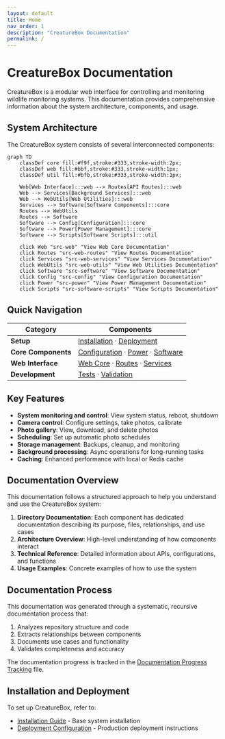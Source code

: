 ```yaml
---
layout: default
title: Home
nav_order: 1
description: "CreatureBox Documentation"
permalink: /
---
```


# CreatureBox Documentation

CreatureBox is a modular web interface for controlling and monitoring wildlife monitoring systems. This documentation provides comprehensive information about the system architecture, components, and usage.

## System Architecture

The CreatureBox system consists of several interconnected components:

```mermaid
graph TD
    classDef core fill:#f9f,stroke:#333,stroke-width:2px;
    classDef web fill:#bbf,stroke:#333,stroke-width:1px;
    classDef util fill:#bfb,stroke:#333,stroke-width:1px;

    Web[Web Interface]:::web --> Routes[API Routes]:::web
    Web --> Services[Background Services]:::web
    Web --> WebUtils[Web Utilities]:::web
    Services --> Software[Software Components]:::core
    Routes --> WebUtils
    Routes --> Software
    Software --> Config[Configuration]:::core
    Software --> Power[Power Management]:::core
    Software --> Scripts[Software Scripts]:::util

    click Web "src-web" "View Web Core Documentation"
    click Routes "src-web-routes" "View Routes Documentation"
    click Services "src-web-services" "View Services Documentation"
    click WebUtils "src-web-utils" "View Web Utilities Documentation"
    click Software "src-software" "View Software Documentation"
    click Config "src-config" "View Configuration Documentation"
    click Power "src-power" "View Power Management Documentation"
    click Scripts "src-software-scripts" "View Scripts Documentation"
```

## Quick Navigation

| Category | Components |
|----------|------------|
| **Setup** | [Installation](./root.md) · [Deployment](./deployment.md) |
| **Core Components** | [Configuration](./src-config.md) · [Power](./src-power.md) · [Software](./src-software.md) |
| **Web Interface** | [Web Core](./src-web.md) · [Routes](./src-web-routes.md) · [Services](./src-web-services.md) |
| **Development** | [Tests](./src-web-tests.md) · [Validation](./documentation-validation.md) |

## Key Features

- **System monitoring and control**: View system status, reboot, shutdown
- **Camera control**: Configure settings, take photos, calibrate
- **Photo gallery**: View, download, and delete photos
- **Scheduling**: Set up automatic photo schedules
- **Storage management**: Backups, cleanup, and monitoring
- **Background processing**: Async operations for long-running tasks
- **Caching**: Enhanced performance with local or Redis cache

## Documentation Overview

This documentation follows a structured approach to help you understand and use the CreatureBox system:

1. **Directory Documentation**: Each component has dedicated documentation describing its purpose, files, relationships, and use cases
2. **Architecture Overview**: High-level understanding of how components interact
3. **Technical Reference**: Detailed information about APIs, configurations, and functions
4. **Usage Examples**: Concrete examples of how to use the system

## Documentation Process

This documentation was generated through a systematic, recursive documentation process that:
1. Analyzes repository structure and code
2. Extracts relationships between components
3. Documents use cases and functionality
4. Validates completeness and accuracy

The documentation progress is tracked in the [Documentation Progress Tracking](./documentation-progress.json) file.

## Installation and Deployment

To set up CreatureBox, refer to:
- [Installation Guide](./root.md) - Base system installation
- [Deployment Configuration](./deployment.md) - Production deployment instructions